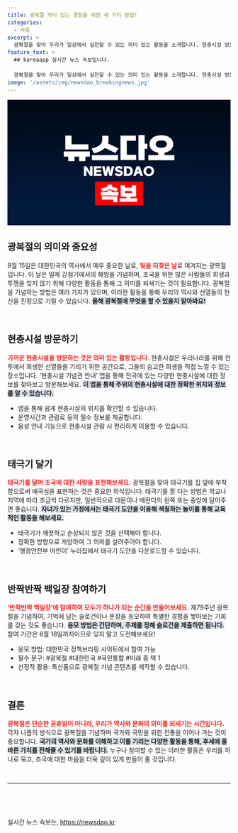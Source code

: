 ```yaml
---
title: 광복절 의미 있는 경험을 위한 세 가지 방법!
categories:
  - 사회
excerpt: >
  광복절을 맞아 우리가 일상에서 실천할 수 있는 의미 있는 활동을 소개합니다. 현충시설 방문, 태극기 게양, 그리고 “반짝반짝 백일장” 이벤트 참여로 역사를 되새기고 국가에 대한 사랑을 함께 나눠요!
feature_text: >
  ## koreaapp 실시간 뉴스 속보입니다.

  광복절을 맞아 우리가 일상에서 실천할 수 있는 의미 있는 활동을 소개합니다. 현충시설 방문, 태극기 게양, 그리고 “반짝반짝 백일장” 이벤트 참여로 역사를 되새기고 국가에 대한 사랑을 함께 나눠요!
image: '/assets/img/newsdao_breakingnews.jpg'
---
```


<p><img src="/assets/img/newsdao_breakingnews.jpg" alt="koreaapp 속보" /></p>

<h2 data-ke-size="size26">광복절의 의미와 중요성</h2>

<p data-ke-size="size16">8월 15일은 대한민국의 역사에서 매우 중요한 날로, <b><span style="color: #ee2323;">빛을 되찾은 날</span></b>로 여겨지는 광복절입니다. 이 날은 일제 강점기에서의 해방을 기념하며, 조국을 위한 많은 사람들의 희생과 투쟁을 잊지 않기 위해 다양한 활동을 통해 그 의미를 되새기는 것이 필요합니다. 광복절을 기념하는 방법은 여러 가지가 있으며, 이러한 활동을 통해 우리의 역사와 선열들의 헌신을 진정으로 기릴 수 있습니다. <b><span style="background-color: #21538527;">올해 광복절에 무엇을 할 수 있을지 알아봐요!</span></b></p>

<p data-ke-size="size16">&nbsp;</p>

<h2 data-ke-size="size26">현충시설 방문하기</h2>

<p data-ke-size="size16"><b><span style="color: #ee2323;">가까운 현충시설을 방문하는 것은 의미 있는 활동입니다.</span></b> 현충시설은 우리나라를 위해 전투에서 희생한 선열들을 기리기 위한 공간으로, 그들의 숭고한 희생을 직접 느낄 수 있는 장소입니다. ‘현충시설 기념관 안내’ 앱을 통해 전국에 있는 다양한 현충시설에 대한 정보를 찾아보고 방문해보세요. <b><span style="background-color: #21538527;">이 앱을 통해 주위의 현충시설에 대한 정확한 위치와 정보를 알 수 있습니다.</span></b></p>

<ul>
  <li>앱을 통해 쉽게 현충시설의 위치를 확인할 수 있습니다.</li>
  <li>운영시간과 관람료 등의 필수 정보를 제공합니다.</li>
  <li>음성 안내 기능으로 현충시설 관람 시 편리하게 이용할 수 있습니다.</li>
</ul>

<p data-ke-size="size16">&nbsp;</p>

<h2 data-ke-size="size26">태극기 달기</h2>

<p data-ke-size="size16"><b><span style="color: #ee2323;">태극기를 달며 조국에 대한 사랑을 표현해보세요.</span></b> 광복절을 맞아 태극기를 집 앞에 부착함으로써 애국심을 표현하는 것은 중요한 의식입니다. 태극기를 잘 다는 방법은 학교나 지역에 따라 조금씩 다르지만, 일반적으로 대문이나 베란다의 왼쪽 또는 중앙에 달아주면 좋습니다. <b><span style="background-color: #21538527;">자녀가 있는 가정에서는 태극기 도안을 이용해 색칠하는 놀이를 통해 교육적인 활동을 해보세요.</span></b></p>

<ul>
  <li>태극기가 깨끗하고 손상되지 않은 것을 선택해야 합니다.</li>
  <li>정확한 방향으로 게양하여 그 의미를 살려주어야 합니다.</li>
  <li>‘행정안전부 어린이’ 누리집에서 태극기 도안을 다운로드할 수 있습니다.</li>
</ul>

<p data-ke-size="size16">&nbsp;</p>

<h2 data-ke-size="size26">반짝반짝 백일장 참여하기</h2>

<p data-ke-size="size16"><b><span style="color: #ee2323;">‘반짝반짝 백일장’에 참여하여 모두가 하나가 되는 순간을 만들어보세요.</span></b> 제79주년 광복절을 기념하여, 기억에 남는 슬로건이나 문장을 응모하여 특별한 경험을 쌓아보는 기회를 갖는 것도 좋습니다. <b><span style="background-color: #21538527;">응모 방법은 간단하며, 주제를 정해 슬로건을 제출하면 됩니다.</span></b> 참여 기간은 8월 18일까지이므로 잊지 말고 도전해보세요!</p>

<ul>
  <li>응모 방법: 대한민국 정책브리핑 사이트에서 참여 가능</li>
  <li>필수 문구: #광복절 #대한민국 #국민통합 #미래 중 택 1</li>
  <li>선정작 활용: 특산품으로 광복절 기념 콘텐츠를 제작할 수 있습니다.</li>
</ul>

<p data-ke-size="size16">&nbsp;</p>

<h2 data-ke-size="size26">결론</h2>

<p data-ke-size="size16"><b><span style="color: #ee2323;">광복절은 단순한 공휴일이 아니라, 우리가 역사와 문화의 의미를 되새기는 시간입니다.</span></b> 각자 나름의 방식으로 광복절을 기념하며 국가와 국민을 위한 전통을 이어나 가는 것이 중요합니다. <b><span style="background-color: #21538527;">국가의 역사와 문화를 이해하고 이를 기리는 다양한 활동을 통해, 후세에 올바른 가치를 전해줄 수 있기를 바랍니다.</span></b> 누구나 참여할 수 있는 이러한 활동은 우리를 하나로 묶고, 조국에 대한 마음을 더욱 깊이 있게 만들어 줄 것입니다.</p>

<p data-ke-size="size16">&nbsp;</p>

<hr>

<p data-ke-size="size16">&nbsp;</p>

<p data-ke-size="size16">&nbsp;</p>
실시간 뉴스 속보는, <a href="https://newsdao.kr" rel="dofollow">https://newsdao.kr</a>


